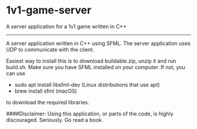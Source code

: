 # 1v1-game-server

A server application for a 1v1 game written in C++

---

A server application written in C++ using SFML. The server application uses UDP to communicate with the client. 

Easiest way to install this is to download buildable.zip, unzip it and run build.sh.
Make sure you have SFML installed on your computer.
If not, you can use 
  * sudo apt install libsfml-dev (Linux distributions that use apt) 
  * brew install sfml (macOS)

to download the required libraries.

####Disclaimer:
Using this application, or parts of the code, is highly discouraged. Seriously. Go read a book.
